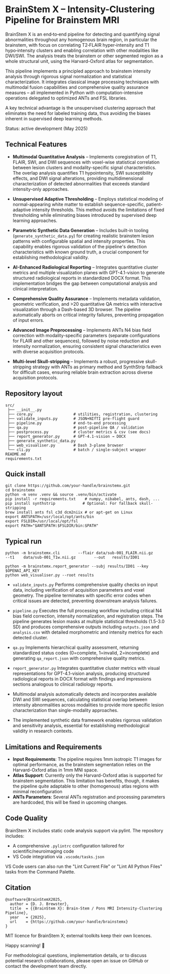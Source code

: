# BrainStem X – Intensity-Clustering Pipeline for Brainstem MRI

BrainStem X is an end‑to‑end pipeline for detecting and quantifying signal abnormalities throughout any homogenous brain region, in particular the brainstem, with focus on correlating T2‑FLAIR hyper‑intensity and T1 hypo‑intensity clusters and enabling correlation with other modalities like DWI/SWI. The analysis treats the brainstem or other segmented region as a whole structural unit, using the Harvard-Oxford atlas for segmentation.

This pipeline implements a principled approach to brainstem intensity analysis through rigorous signal normalization and statistical characterization. It integrates classical image processing techniques with multimodal fusion capabilities and comprehensive quality assurance measures – all implemented in Python with computation-intensive operations delegated to optimized ANTs and FSL libraries.

A key technical advantage is the unsupervised clustering approach that eliminates the need for labeled training data, thus avoiding the biases inherent in supervised deep learning methods.

Status: active development (May 2025)

## Technical Features

* **Multimodal Quantitative Analysis** – Implements coregistration of T1, FLAIR, SWI, and DWI sequences with voxel-wise statistical correlation between lesion clusters and modality-specific signal characteristics. The overlap analysis quantifies T1 hypointensity, SWI susceptibility effects, and DWI signal alterations, providing multidimensional characterization of detected abnormalities that exceeds standard intensity-only approaches.

* **Unsupervised Adaptive Thresholding** – Employs statistical modeling of normal-appearing white matter to establish sequence-specific, patient-adaptive intensity thresholds. This method avoids the limitations of fixed thresholding while eliminating biases introduced by supervised deep learning approaches.

* **Parametric Synthetic Data Generation** – Includes built-in tooling (`generate_synthetic_data.py`) for creating realistic brainstem lesion patterns with configurable spatial and intensity properties. This capability enables rigorous validation of the pipeline's detection characteristics with known ground truth, a crucial component for establishing methodological validity.

* **AI-Enhanced Radiological Reporting** – Integrates quantitative cluster metrics and multiple visualization planes with GPT-4.1-vision to generate structured radiological reports in standardized DOCX format. This implementation bridges the gap between computational analysis and clinical interpretation.

* **Comprehensive Quality Assurance** – Implements metadata validation, geometric verification, and >20 quantitative QA metrics with interactive visualization through a Dash-based 3D browser. The pipeline automatically aborts on critical integrity failures, preventing propagation of input errors.

* **Advanced Image Preprocessing** – Implements ANTs N4 bias field correction with modality-specific parameters (separate configurations for FLAIR and other sequences), followed by noise reduction and intensity normalization, ensuring consistent signal characteristics even with diverse acquisition protocols.

* **Multi-level Skull-stripping** – Implements a robust, progressive skull-stripping strategy with ANTs as primary method and SynthStrip fallback for difficult cases, ensuring reliable brain extraction across diverse acquisition protocols.

## Repository layout

```
src/
 ├── __init__.py
 ├── core.py                  # utilities, registration, clustering
 ├── validate_inputs.py       # JSON+NIfTI pre‑flight guard
 ├── pipeline.py              # end‑to‑end processing
 ├── qa.py                    # post‑pipeline QA / validation
 ├── postprocess.py           # cluster metrics & csv (see docs)
 ├── report_generator.py      # GPT‑4.1‑vision → DOCX
 ├── generate_synthetic_data.py
 ├── web_visualiser.py        # Dash 3‑plane browser
 └── cli.py                   # batch / single‑subject wrapper
README.md
requirements.txt
```

## Quick install

```
git clone https://github.com/your‑handle/brainstemx.git
cd brainstemx
python -m venv .venv && source .venv/bin/activate
pip install -r requirements.txt    # numpy, nibabel, ants, dash, ...
pip install synthstrip            # Optional: For fallback skull-stripping
brew install ants fsl c3d dcm2niix # or apt‑get on Linux
export ANTSPATH=/usr/local/opt/ants/bin
export FSLDIR=/usr/local/opt/fsl
export PATH="$ANTSPATH:$FSLDIR/bin:$PATH"
```

## Typical run

```
python -m brainstemx.cli        --flair data/sub‑001_FLAIR.nii.gz        --t1    data/sub‑001_T1w.nii.gz        --out   results/ID01

python -m brainstemx.report_generator --subj results/ID01 --key $OPENAI_API_KEY
python web_visualiser.py --root results
```

* `validate_inputs.py` Performs comprehensive quality checks on input data, including verification of acquisition parameters and voxel geometry. The pipeline terminates with specific error codes when critical issues are detected, preventing downstream analysis failures.

* `pipeline.py` Executes the full processing workflow including critical N4 bias field correction, intensity normalization, and registration steps. The pipeline generates lesion masks at multiple statistical thresholds (1.5-3.0 SD) and produces comprehensive outputs including `outputs.json` and `analysis.csv` with detailed morphometric and intensity metrics for each detected cluster.

* `qa.py` Implements hierarchical quality assessment, returning standardized status codes (0=complete, 1=invalid, 2=incomplete) and generating `qa_report.json` with comprehensive quality metrics.

* `report_generator.py` Integrates quantitative cluster metrics with visual representations for GPT-4.1-vision analysis, producing structured radiological reports in DOCX format with findings and impressions sections analogous to clinical radiology reports.

* Multimodal analysis automatically detects and incorporates available DWI and SWI sequences, calculating statistical overlap between intensity abnormalities across modalities to provide more specific lesion characterization than single-modality approaches.

* The implemented synthetic data framework enables rigorous validation and sensitivity analysis, essential for establishing methodological validity in research contexts.

## Limitations and Requirements

- **Input Requirements**: The pipeline requires 1mm isotropic T1 images for optimal performance, as the brainstem segmentation relies on the Harvard-Oxford atlas in 1mm MNI space.
- **Atlas Support**: Currently only the Harvard-Oxford atlas is supported for brainstem segmentation. This limitation has benefits, though, it makes the pipeline quite adaptable to other (homogenous) atlas regions with minimal reconfiguration
- **ANTs Parameters**: Several ANTs registration and processing parameters are hardcoded, this will be fixed in upcoming changes.

## Code Quality

BrainStem X includes static code analysis support via pylint. The repository includes:

- A comprehensive `.pylintrc` configuration tailored for scientific/neuroimaging code
- VS Code integration via `.vscode/tasks.json`

VS Code users can also run the "Lint Current File" or "Lint All Python Files" tasks from the Command Palette.

## Citation

```
@software{BrainStemX2025,
  author = {D. J. Brewster},
  title  = {{BrainStem X}: Brain‑Stem / Pons MRI Intensity‑Clustering Pipeline},
  year   = {2025},
  url    = {https://github.com/your‑handle/brainstemx}
}
```

MIT licence for BrainStem X; external toolkits keep their own licences.

Happy scanning! 🚀

For methodological questions, implementation details, or to discuss potential research collaborations, please open an issue on GitHub or contact the development team directly.

